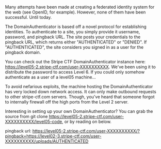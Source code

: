 Many attempts have been made at creating a federated identity system for the web (see OpenID, for example). However, none of them have been successful. Until today.

The DomainAuthenticator is based off a novel protocol for establishing identities. To authenticate to a site, you simply provide it username, password, and pingback URL. The site posts your credentials to the pingback URL, which returns either "AUTHENTICATED" or "DENIED". If "AUTHENTICATED", the site considers you signed in as a user for the pingback domain.

You can check out the Stripe CTF DomainAuthenticator instance here: https://level05-2.stripe-ctf.com/user-XXXXXXXXXX. We've been using it to distribute the password to access Level 6. If you could only somehow authenticate as a user of a level05 machine...

To avoid nefarious exploits, the machine hosting the DomainAuthenticator has very locked down network access. It can only make outbound requests to other stripe-ctf.com servers. Though, you've heard that someone forgot to internally firewall off the high ports from the Level 2 server.

Interesting in setting up your own DomainAuthenticator? You can grab the source from git clone https://level05-2.stripe-ctf.com/user-XXXXXXXXXX/level05-code, or by reading on below. 

pingback url: https://level05-2.stripe-ctf.com/user-XXXXXXXXXX/?pingback=https://level02-3.stripe-ctf.com/user-XXXXXXXXXX/uploads/AUTHENTICATED

